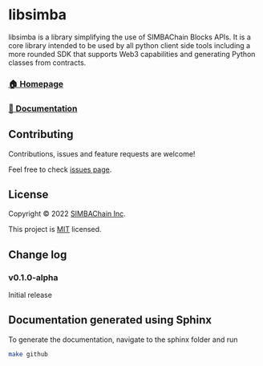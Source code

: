 # libsimba

libsimba is a library simplifying the use of SIMBAChain Blocks APIs. It is a core library intended to be used
by all python client side tools including a more rounded SDK that supports Web3 capabilities and generating
Python classes from contracts.

### [🏠 Homepage](https://github.com/SIMBAChain/libsimba)
### [📝 Documentation](https://simbachain.github.io/libsimba)

## Contributing

Contributions, issues and feature requests are welcome!

Feel free to check [issues page](https://github.com/SIMBAChain/libsimba/issues).

## License

Copyright © 2022 [SIMBAChain Inc](https://simbachain.com/).

This project is [MIT](https://github.com/SIMBAChain/libsimba/blob/main/LICENSE) licensed.

## Change log

### v0.1.0-alpha

Initial release


## Documentation generated using Sphinx

To generate the documentation, navigate to the sphinx folder and run
```bash
make github
```